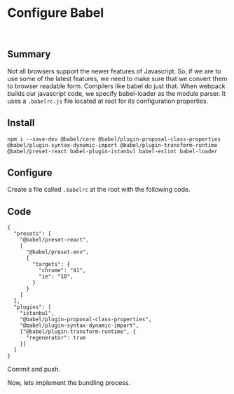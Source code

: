 # Configure Babel

&nbsp;

## Summary

Not all browsers support the newer features of Javascript. So, if we are to use some of the latest features, we need to make sure that we convert them to browser readable form. Compilers like babel do just that.
When webpack builds our javascript code, we specify babel-loader as the module parser. It uses a `.babelrc.js` file located at root for its configuration properties.

## Install

    npm i --save-dev @babel/core @babel/plugin-proposal-class-properties @babel/plugin-syntax-dynamic-import @babel/plugin-transform-runtime @babel/preset-react babel-plugin-istanbul babel-eslint babel-loader

## Configure

Create a file called `.babelrc` at the root with the following code.

## Code

    {
      "presets": [
        "@babel/preset-react",
        [
          "@babel/preset-env",
          {
            "targets": {
              "chrome": "41",
              "ie": "10",
            }
          }
        ]
      ],
      "plugins": [
        "istanbul",
        "@babel/plugin-proposal-class-properties",
        "@babel/plugin-syntax-dynamic-import",
        ["@babel/plugin-transform-runtime", {
          "regenerator": true
        }]
      ]
    }

Commit and push.

Now, lets implement the bundling process.
